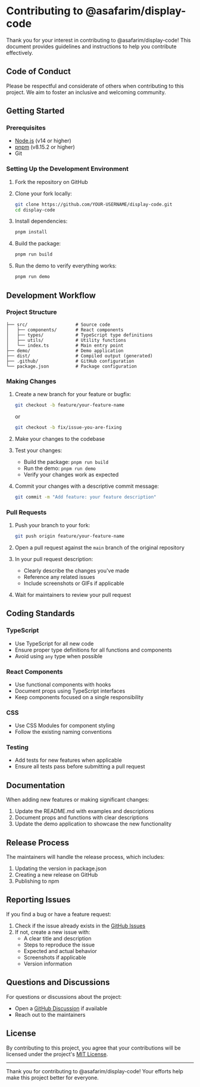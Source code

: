 # Contributing to @asafarim/display-code

Thank you for your interest in contributing to @asafarim/display-code! This document provides guidelines and instructions to help you contribute effectively.

## Code of Conduct

Please be respectful and considerate of others when contributing to this project. We aim to foster an inclusive and welcoming community.

## Getting Started

### Prerequisites

- [Node.js](https://nodejs.org/) (v14 or higher)
- [pnpm](https://pnpm.io/) (v8.15.2 or higher)
- Git

### Setting Up the Development Environment

1. Fork the repository on GitHub
2. Clone your fork locally:

   ```bash
   git clone https://github.com/YOUR-USERNAME/display-code.git
   cd display-code
   ```

3. Install dependencies:

   ```bash
   pnpm install
   ```

4. Build the package:

   ```bash
   pnpm run build
   ```

5. Run the demo to verify everything works:

   ```bash
   pnpm run demo
   ```

## Development Workflow

### Project Structure

```text
├── src/                  # Source code
│   ├── components/       # React components
│   ├── types/            # TypeScript type definitions
│   ├── utils/            # Utility functions
│   └── index.ts          # Main entry point
├── demo/                 # Demo application
├── dist/                 # Compiled output (generated)
├── .github/              # GitHub configuration
└── package.json          # Package configuration
```

### Making Changes

1. Create a new branch for your feature or bugfix:

   ```bash
   git checkout -b feature/your-feature-name
   ```

   or

   ```bash
   git checkout -b fix/issue-you-are-fixing
   ```

2. Make your changes to the codebase

3. Test your changes:
   - Build the package: `pnpm run build`
   - Run the demo: `pnpm run demo`
   - Verify your changes work as expected

4. Commit your changes with a descriptive commit message:

   ```bash
   git commit -m "Add feature: your feature description"
   ```

### Pull Requests

1. Push your branch to your fork:

   ```bash
   git push origin feature/your-feature-name
   ```

2. Open a pull request against the `main` branch of the original repository

3. In your pull request description:
   - Clearly describe the changes you've made
   - Reference any related issues
   - Include screenshots or GIFs if applicable

4. Wait for maintainers to review your pull request

## Coding Standards

### TypeScript

- Use TypeScript for all new code
- Ensure proper type definitions for all functions and components
- Avoid using `any` type when possible

### React Components

- Use functional components with hooks
- Document props using TypeScript interfaces
- Keep components focused on a single responsibility

### CSS

- Use CSS Modules for component styling
- Follow the existing naming conventions

### Testing

- Add tests for new features when applicable
- Ensure all tests pass before submitting a pull request

## Documentation

When adding new features or making significant changes:

1. Update the README.md with examples and descriptions
2. Document props and functions with clear descriptions
3. Update the demo application to showcase the new functionality

## Release Process

The maintainers will handle the release process, which includes:

1. Updating the version in package.json
2. Creating a new release on GitHub
3. Publishing to npm

## Reporting Issues

If you find a bug or have a feature request:

1. Check if the issue already exists in the [GitHub Issues](https://github.com/AliSafari-IT/display-code/issues)
2. If not, create a new issue with:
   - A clear title and description
   - Steps to reproduce the issue
   - Expected and actual behavior
   - Screenshots if applicable
   - Version information

## Questions and Discussions

For questions or discussions about the project:

- Open a [GitHub Discussion](https://github.com/AliSafari-IT/display-code/discussions) if available
- Reach out to the maintainers

## License

By contributing to this project, you agree that your contributions will be licensed under the project's [MIT License](LICENSE).

---

Thank you for contributing to @asafarim/display-code! Your efforts help make this project better for everyone.
